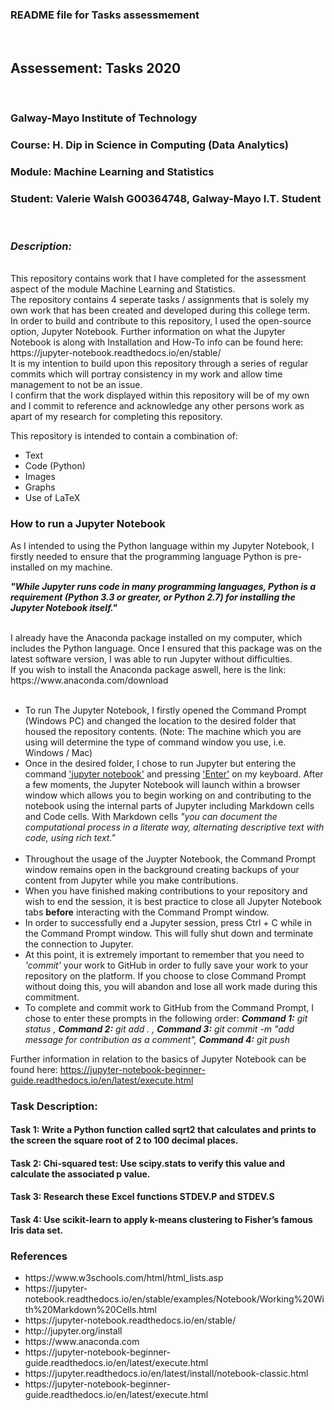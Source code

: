 ### README file for Tasks assessmement

</br>

## Assessement: Tasks 2020

</br>

### Galway-Mayo Institute of Technology

### Course: H. Dip in Science in Computing (Data Analytics)

### Module: Machine Learning and Statistics

### Student: Valerie Walsh G00364748, Galway-Mayo I.T. Student

</br>

### <i>Description:</i> 
<br>
This repository contains work that I have completed for the assessment aspect of the module Machine Learning and Statistics.
<br>
The repository contains 4 seperate tasks / assignments that is solely my own work that has been created and developed during this college term. 
<br>
In order to build and contribute to this repository, I used the open-source option, Jupyter Notebook. Further information on what the Jupyter Notebook is along with Installation and How-To info can be found here: https://jupyter-notebook.readthedocs.io/en/stable/ 
<br>
It is my intention to build upon this repository through a series of regular commits which will portray consistency in my work and allow time management to not be an issue. 
<br>
I confirm that the work displayed within this repository will be of my own and I commit to reference and acknowledge any other persons work as apart of my research for completing this repository.
<br>

This repository is intended to contain a combination of: </br>
<ul>
  <li>Text</li>
  <li>Code (Python)</li>
  <li>Images</li>
  <li>Graphs</li>
  <li>Use of LaTeX</li>
</ul>

### How to run a Jupyter Notebook
As I intended to using the Python language within my Jupyter Notebook, I firstly needed to ensure that the programming language Python is pre-installed on my machine. <br>

<p><strong><i>"While Jupyter runs code in many programming languages, Python is a requirement (Python 3.3 or greater, or Python 2.7) for installing the Jupyter Notebook itself."</i></strong></p>
<br>
I already have the Anaconda package installed on my computer, which includes the Python language. Once I ensured that this package was on the latest software version, I was able to run Jupyter without difficulties.<br>
If you wish to install the Anaconda package aswell, here is the link: https://www.anaconda.com/download
<br><br>
<ul>
    <li>To run The Jupyter Notebook, I firstly opened the Command Prompt (Windows PC) and changed the location to the desired folder that housed the repository contents. (Note: The machine which you are using will determine the type of command window you use, i.e. Windows / Mac) </li>
    <li>Once in the desired folder, I chose to run Jupyter but entering the command <ins>'jupyter notebook'</ins> and pressing <ins>'Enter'</ins> on my keyboard. After a few moments, the Jupyter Notebook will launch within a browser window which allows you to begin working on and contributing to the notebook using the internal parts of Jupyter including Markdown cells and Code cells. With Markdown cells <i>"you can document the computational process in a literate way, alternating descriptive text with code, using rich text."</i> </li> <br>
    <li>Throughout the usage of the Juypter Notebook, the Command Prompt window remains open in the background creating backups of your content from Jupyter while you make contributions.</li>
    <li>When you have finished making contributions to your repository and wish to end the session, it is best practice to close all Jupyter Notebook tabs <strong>before</strong> interacting with the Command Prompt window.</li>
    <li>In order to successfully end a Jupyter session, press Ctrl + C while in the Command Prompt window. This will fully shut down and terminate the connection to Jupyter.</li>
    <li>At this point, it is extremely important to remember that you need to <i>'commit'</i> your work to GitHub in order to fully save your work to your repository on the platform. If you choose to close Command Prompt without doing this, you will abandon and lose all work made during this commitment.</li>
    <li>To complete and commit work to GitHub from the Command Prompt, I chose to enter these prompts in the following order: <i> <strong>Command 1:</strong> git status , <strong>Command 2:</strong> git add . , <strong>Command 3:</strong> git commit -m "add message for contribution as a comment", <strong>Command 4:</strong> git push </i> </li>
</ul>

Further information in relation to the basics of Jupyter Notebook can be found here: https://jupyter-notebook-beginner-guide.readthedocs.io/en/latest/execute.html
<br>


### Task Description:

#### Task 1: Write a Python function called sqrt2 that calculates and prints to the screen the square root of 2 to 100 decimal places.
#### Task 2: Chi-squared test: Use scipy.stats to verify this value and calculate the associated p value.
#### Task 3: Research these Excel functions STDEV.P and STDEV.S
#### Task 4: Use scikit-learn to apply k-means clustering to Fisher’s famous Iris data set.




### References

<ul>
  <li> https://www.w3schools.com/html/html_lists.asp </li>
  <li> https://jupyter-notebook.readthedocs.io/en/stable/examples/Notebook/Working%20With%20Markdown%20Cells.html </li>
  <li> https://jupyter-notebook.readthedocs.io/en/stable/ </li>
  <li> http://jupyter.org/install </li>
  <li> https://www.anaconda.com </li>
  <li> https://jupyter-notebook-beginner-guide.readthedocs.io/en/latest/execute.html </li>
  <li>https://jupyter.readthedocs.io/en/latest/install/notebook-classic.html</li>
    <li> https://jupyter-notebook-beginner-guide.readthedocs.io/en/latest/execute.html </li>
</ul>
</br>
